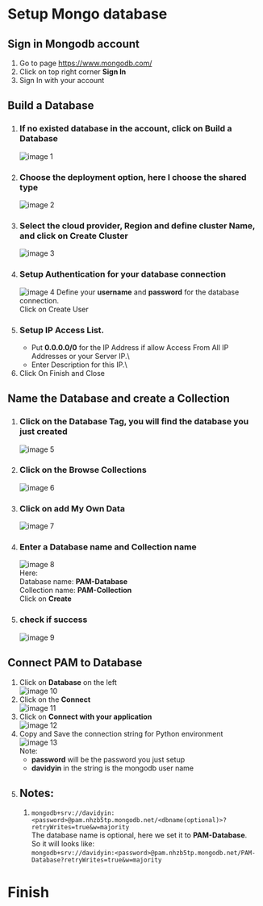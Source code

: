# Setup Mongo database

## Sign in Mongodb account

1. Go to page https://www.mongodb.com/
2. Click on top right corner **Sign In**
3. Sign In with your account
   

## Build a Database
1. ### If no existed database in the account, click on Build a Database
   ![image 1](./Mongodb_resources/1.png)
2. ### Choose the deployment option, here I choose the shared type
   ![image 2](./Mongodb_resources/2.png)
3. ### Select the cloud provider, Region and define cluster Name, and click on Create Cluster
   ![image 3](./Mongodb_resources/3.png)
4. ### Setup Authentication for your database connection
   ![image 4](./Mongodb_resources/4.png)
   Define your **username** and **password** for the database connection.\
   Click on Create User
5. ### Setup IP Access List.
   - Put **0.0.0.0/0** for the IP Address if allow Access From All IP Addresses or your Server IP.\
   - Enter Description for this IP.\
6. Click On Finish and Close


## Name the Database and create a Collection
1. ### Click on the Database Tag, you will find the database you just created
   ![image 5](./Mongodb_resources/5.png)
2. ### Click on the Browse Collections
   ![image 6](./Mongodb_resources/6.png)
3. ### Click on add My Own Data
   ![image 7](./Mongodb_resources/7.png)
4. ### Enter a Database name and Collection name
   ![image 8](./Mongodb_resources/8.png)\
   Here:\
   Database name: **PAM-Database**\
   Collection name: **PAM-Collection**\
   Click on **Create**
5. ### check if success
   ![image 9](./Mongodb_resources/9.png)


## Connect PAM to Database
1. Click on **Database** on the left\
   ![image 10](./Mongodb_resources/10.png)
2. Click on the **Connect**\
   ![image 11](./Mongodb_resources/11.png)
3. Click on **Connect with your application**\
   ![image 12](./Mongodb_resources/12.png)
4. Copy and Save the connection string for Python environment
   ![image 13](./Mongodb_resources/13.png)\
   Note:
   - **password** will be the password you just setup
   - **davidyin** in the string is the mongodb user name
5. ## Notes:
   1. ```mongodb+srv://davidyin:<password>@pam.nhzb5tp.mongodb.net/<dbname(optional)>?retryWrites=true&w=majority```\
      The database name is optional, here we set it to **PAM-Database**.\
      So it will looks like:\
      ```mongodb+srv://davidyin:<password>@pam.nhzb5tp.mongodb.net/PAM-Database?retryWrites=true&w=majority```





# Finish

   
   
   
   
   